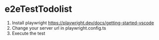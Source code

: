 # e2eTestTodolist

1. Install playwright https://playwright.dev/docs/getting-started-vscode
2. Change your server url in playwright.config.ts
3. Execute the test
